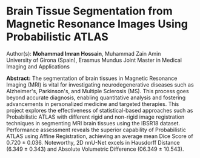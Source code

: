 # Brain Tissue Segmentation from Magnetic Resonance Images Using Probabilistic ATLAS

Author(s): **Mohammad Imran Hossain**, Muhammad Zain Amin
<br>University of Girona (Spain), Erasmus Mundus Joint Master in Medical Imaging and Applications

**Abstract:** The segmentation of brain tissues in Magnetic Resonance Imaging (MRI) is vital for investigating neurodegenerative diseases such as Alzheimer's, Parkinson's, and Multiple Sclerosis (MS). This process goes beyond accurate diagnosis, enabling quantitative analysis and fostering advancements in personalized medicine and targeted therapies. This project explores the effectiveness of statistical-based approaches such as Probabilistic ATLAS with different rigid and non-rigid image registration techniques in segmenting MRI brain tissues using the IBSR18 dataset. Performance assessment reveals the superior capability of Probabilistic ATLAS using Affine Registration, achieving an average mean Dice Score of 0.720 ± 0.036. Noteworthy, 2D nnU-Net excels in Hausdorff Distance (6.349 ± 0.343) and Absolute Volumetric Difference (06.349 ± 10.543). 
